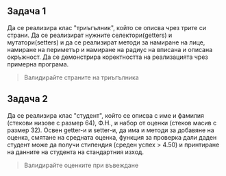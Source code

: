 ## Задача 1
Да се реализира клас "триъгълник", който се описва чрез трите си страни. Да се реализират нужните селектори(getters) и мутатори(setters) и да се реализират методи за намиране на лице, намиране на периметър и намиране на радиус на вписана и описана окръжност. Да се демонстрира коректността на реализацията чрез примерна програма.

> Валидирайте страните на триъгълника

## Задача 2
Да се реализира клас "студент", който се описва с име и фамилия (стекови низове с размер 64), Ф.Н., и набор от оценки (стеков масив с размер 32). Освен getter-и и setter-и, да има и методи за добавяне на оценка, смятане на средната оценка, функция за проверка дали даден студент може да получи стипендия (среден успех > 4.50) и принтиране на данните на студента на стандартния изход.

> Валидирайте оценките при въвеждане
